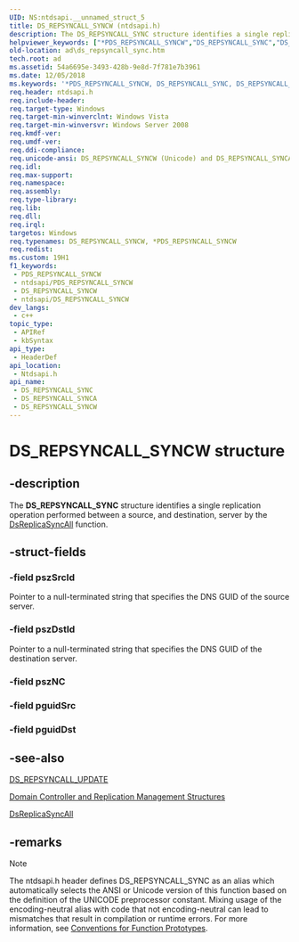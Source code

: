```yaml
---
UID: NS:ntdsapi.__unnamed_struct_5
title: DS_REPSYNCALL_SYNCW (ntdsapi.h)
description: The DS_REPSYNCALL_SYNC structure identifies a single replication operation performed between a source, and destination, server by the DsReplicaSyncAll function.
helpviewer_keywords: ["*PDS_REPSYNCALL_SYNCW","DS_REPSYNCALL_SYNC","DS_REPSYNCALL_SYNC structure [Active Directory]","DS_REPSYNCALL_SYNCA","DS_REPSYNCALL_SYNCW","PDS_REPSYNCALL_SYNC","PDS_REPSYNCALL_SYNC structure pointer [Active Directory]","_glines_ds_repsyncall_sync","ad.ds__repsyncall__sync","ad.ds_repsyncall_sync","ntdsapi/DS_REPSYNCALL_SYNC","ntdsapi/DS_REPSYNCALL_SYNCA","ntdsapi/DS_REPSYNCALL_SYNCW","ntdsapi/PDS_REPSYNCALL_SYNC"]
old-location: ad\ds_repsyncall_sync.htm
tech.root: ad
ms.assetid: 54a6695e-3493-428b-9e8d-7f781e7b3961
ms.date: 12/05/2018
ms.keywords: '*PDS_REPSYNCALL_SYNCW, DS_REPSYNCALL_SYNC, DS_REPSYNCALL_SYNC structure [Active Directory], DS_REPSYNCALL_SYNCA, DS_REPSYNCALL_SYNCW, PDS_REPSYNCALL_SYNC, PDS_REPSYNCALL_SYNC structure pointer [Active Directory], _glines_ds_repsyncall_sync, ad.ds__repsyncall__sync, ad.ds_repsyncall_sync, ntdsapi/DS_REPSYNCALL_SYNC, ntdsapi/DS_REPSYNCALL_SYNCA, ntdsapi/DS_REPSYNCALL_SYNCW, ntdsapi/PDS_REPSYNCALL_SYNC'
req.header: ntdsapi.h
req.include-header: 
req.target-type: Windows
req.target-min-winverclnt: Windows Vista
req.target-min-winversvr: Windows Server 2008
req.kmdf-ver: 
req.umdf-ver: 
req.ddi-compliance: 
req.unicode-ansi: DS_REPSYNCALL_SYNCW (Unicode) and DS_REPSYNCALL_SYNCA (ANSI)
req.idl: 
req.max-support: 
req.namespace: 
req.assembly: 
req.type-library: 
req.lib: 
req.dll: 
req.irql: 
targetos: Windows
req.typenames: DS_REPSYNCALL_SYNCW, *PDS_REPSYNCALL_SYNCW
req.redist: 
ms.custom: 19H1
f1_keywords:
 - PDS_REPSYNCALL_SYNCW
 - ntdsapi/PDS_REPSYNCALL_SYNCW
 - DS_REPSYNCALL_SYNCW
 - ntdsapi/DS_REPSYNCALL_SYNCW
dev_langs:
 - c++
topic_type:
 - APIRef
 - kbSyntax
api_type:
 - HeaderDef
api_location:
 - Ntdsapi.h
api_name:
 - DS_REPSYNCALL_SYNC
 - DS_REPSYNCALL_SYNCA
 - DS_REPSYNCALL_SYNCW
---
```


# DS_REPSYNCALL_SYNCW structure


## -description

The <b>DS_REPSYNCALL_SYNC</b> structure identifies a single replication operation performed between a source, and destination, server by the 
<a href="/windows/desktop/api/ntdsapi/nf-ntdsapi-dsreplicasyncalla">DsReplicaSyncAll</a> function.

## -struct-fields

### -field pszSrcId

Pointer to a null-terminated string that specifies the DNS GUID of the source server.

### -field pszDstId

Pointer to a null-terminated string that specifies the DNS GUID of the destination server.

### -field pszNC

### -field pguidSrc

### -field pguidDst

## -see-also

<a href="/windows/desktop/api/ntdsapi/ns-ntdsapi-ds_repsyncall_updatea">DS_REPSYNCALL_UPDATE</a>



<a href="/windows/desktop/AD/domain-controller-and-replication-management-structures">Domain Controller and Replication Management Structures</a>



<a href="/windows/desktop/api/ntdsapi/nf-ntdsapi-dsreplicasyncalla">DsReplicaSyncAll</a>

## -remarks

> [!NOTE]
> The ntdsapi.h header defines DS_REPSYNCALL_SYNC as an alias which automatically selects the ANSI or Unicode version of this function based on the definition of the UNICODE preprocessor constant. Mixing usage of the encoding-neutral alias with code that not encoding-neutral can lead to mismatches that result in compilation or runtime errors. For more information, see [Conventions for Function Prototypes](/windows/win32/intl/conventions-for-function-prototypes).
